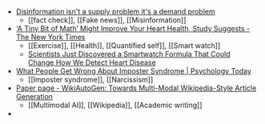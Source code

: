 - [Disinformation isn't a supply problem it's a demand problem](https://tormentnexus.substack.com/p/disinformation-isnt-a-supply-problem)
	- [[fact check]], [[Fake news]], [[Misinformation]]
- [‘A Tiny Bit of Math’ Might Improve Your Heart Health, Study Suggests - The New York Times](https://www.nytimes.com/2025/03/29/health/heart-health-steps-smartwatch.html?unlocked_article_code=1.704.2Pwa.f3J_eHhJdEek)
	- [[Exercise]], [[Health]], [[Quantified self]], [[Smart watch]]
	- [Scientists Just Discovered a Smartwatch Formula That Could Change How We Detect Heart Disease](https://scitechdaily.com/scientists-just-discovered-a-smartwatch-formula-that-could-change-how-we-detect-heart-disease/)
- [What People Get Wrong About Imposter Syndrome | Psychology Today](https://www.psychologytoday.com/us/blog/clearer-thinking-today/202407/what-people-get-wrong-about-imposter-syndrome)
	- [[Imposter syndrome]], [[Narcissism]]
- [Paper page - WikiAutoGen: Towards Multi-Modal Wikipedia-Style Article Generation](https://huggingface.co/papers/2503.19065)
	- [[Multimodal AI]], [[Wikipedia]], [[Academic writing]]
-